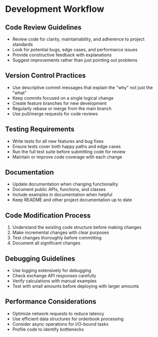 # Development Workflow

## Code Review Guidelines
- Review code for clarity, maintainability, and adherence to project standards
- Look for potential bugs, edge cases, and performance issues
- Provide constructive feedback with explanations
- Suggest improvements rather than just pointing out problems

## Version Control Practices
- Use descriptive commit messages that explain the "why" not just the "what"
- Keep commits focused on a single logical change
- Create feature branches for new development
- Regularly rebase or merge from the main branch
- Use pull/merge requests for code reviews

## Testing Requirements
- Write tests for all new features and bug fixes
- Ensure tests cover both happy paths and edge cases
- Run the full test suite before submitting code for review
- Maintain or improve code coverage with each change

## Documentation
- Update documentation when changing functionality
- Document public APIs, functions, and classes
- Include examples in documentation when helpful
- Keep README and other project documentation up to date

## Code Modification Process
1. Understand the existing code structure before making changes
2. Make incremental changes with clear purposes
3. Test changes thoroughly before committing
4. Document all significant changes

## Debugging Guidelines
- Use logging extensively for debugging
- Check exchange API responses carefully
- Verify calculations with manual examples
- Test with small amounts before deploying with larger amounts

## Performance Considerations
- Optimize network requests to reduce latency
- Use efficient data structures for orderbook processing
- Consider async operations for I/O-bound tasks
- Profile code to identify bottlenecks 